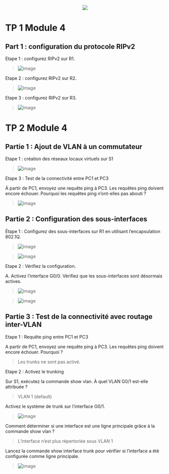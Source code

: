 <p align="center">
<a href="[https://user-images.githubusercontent.com/95431446/169254026-e9b9e9d2-7027-4733-ae36-9c0ff3dd31d5.png](https://static.zerochan.net/Yor.Briar.full.3635982.gif)">
<img src="https://static.zerochan.net/Yor.Briar.full.3635982.gif"/>
</a>
</p>


# TP 1 Module 4

## Part 1 : configuration du protocole RIPv2

Etape 1 : configurez RIPv2 sur R1.

>![image](https://user-images.githubusercontent.com/95431446/170658029-060de6a1-689f-4f44-a7cd-e28abaf9e916.png)

Etape 2 : configurez RIPv2 sur R2.

>![image](https://user-images.githubusercontent.com/95431446/170659503-cbf4014e-fd86-4490-8c5b-d276efafa87c.png)

Etape 3 : configurez RIPv2 sur R3.

>![image](https://user-images.githubusercontent.com/95431446/170659968-9f37f424-1678-4198-8eef-e145e305677d.png)


# TP 2 Module 4

## Partie 1 : Ajout de VLAN à un commutateur

Etape 1 : création des réseaux locaux virtuels sur S1

>![image](https://user-images.githubusercontent.com/95431446/170662361-d754f6fe-f0a5-4fd9-a50e-82a6166cbd99.png)

Etape 3 : Test de la connectivité entre PC1 et PC3

À partir de PC1, envoyez une requête ping à PC3. Les requêtes ping doivent encore échouer. Pourquoi les requêtes ping n’ont-elles pas abouti ?

>![image](https://user-images.githubusercontent.com/95431446/170662544-df44d3ad-4e19-48b8-b802-b5d1b0ac8999.png)

## Partie 2 : Configuration des sous-interfaces

Étape 1 : Configurez des sous-interfaces sur R1 en utilisant l’encapsulation 802.1Q.

>![image](https://user-images.githubusercontent.com/95431446/170666558-e5679bfe-0f28-44a8-9391-ff6aab2e56e0.png)


>![image](https://user-images.githubusercontent.com/95431446/170667111-e8a91a9d-191d-4bf1-be9a-cd431a5fa3fe.png)

Etape 2 : Vérifiez la configuration.

A. Activez l’interface G0/0. Vérifiez que les sous-interfaces sont désormais actives.

>![image](https://user-images.githubusercontent.com/95431446/170670557-f9afe754-e657-4b14-b1f5-f09f94d94f06.png)

>![image](https://user-images.githubusercontent.com/95431446/170670610-e4a36b34-1081-49d2-83b5-98461552ace6.png)


## Partie 3 : Test de la connectivité avec routage inter-VLAN

Etape 1 : Requête ping entre PC1 et PC3

A partir de PC1, envoyez une requête ping à PC3. Les requêtes ping doivent encore échouer. Pourquoi ?

>Les trunks ne sont pas activé.

Etape 2 : Activez le trunking

Sur S1, exécutez la commande show vlan. À quel VLAN G0/1 est-elle attribuée ?

>VLAN 1 (default)

Activez le système de trunk sur l’interface G0/1.

>![image](https://user-images.githubusercontent.com/95431446/170672382-b7c80c89-8b08-414e-b740-44ba988bf328.png)


Comment déterminer si une interface est une ligne principale grâce à la commande show vlan ? 

>L’interface n’est plus répertoriée sous VLAN 1

Lancez la commande show interface trunk pour vérifier si l’interface a été configurée comme ligne 
principale.

>![image](https://user-images.githubusercontent.com/95431446/170672724-88335bc1-59e0-4593-89e8-5015fc239be2.png)





